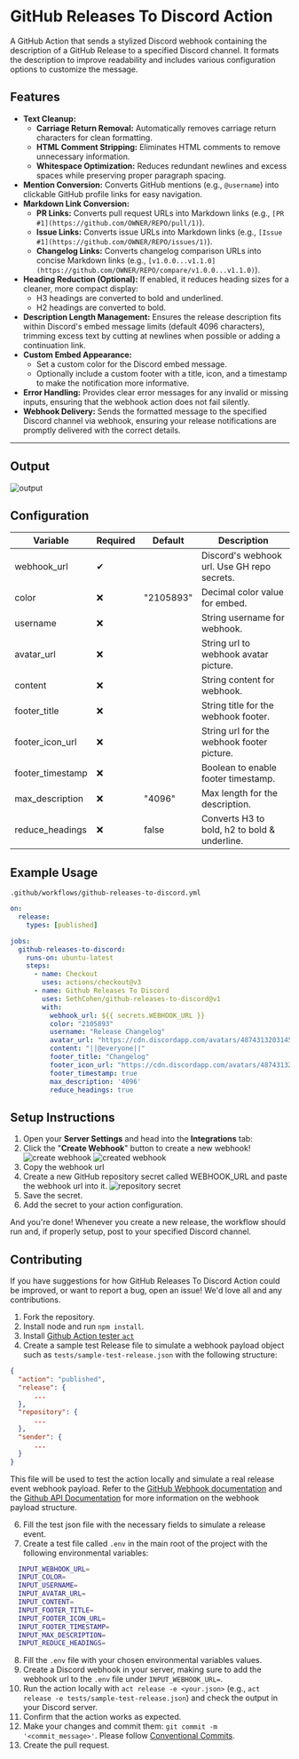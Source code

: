 # GitHub Releases To Discord Action

A GitHub Action that sends a stylized Discord webhook containing the description of a GitHub Release to a specified Discord channel. It formats the description to improve readability and includes various configuration options to customize the message.

## Features

- **Text Cleanup:**
  - **Carriage Return Removal:** Automatically removes carriage return characters for clean formatting.
  - **HTML Comment Stripping:** Eliminates HTML comments to remove unnecessary information.
  - **Whitespace Optimization:** Reduces redundant newlines and excess spaces while preserving proper paragraph spacing.
- **Mention Conversion:** Converts GitHub mentions (e.g., `@username`) into clickable GitHub profile links for easy navigation.
- **Markdown Link Conversion:**
  - **PR Links:** Converts pull request URLs into Markdown links (e.g., `[PR #1](https://github.com/OWNER/REPO/pull/1)`).
  - **Issue Links:** Converts issue URLs into Markdown links (e.g., `[Issue #1](https://github.com/OWNER/REPO/issues/1)`).
  - **Changelog Links:** Converts changelog comparison URLs into concise Markdown links (e.g., `[v1.0.0...v1.1.0](https://github.com/OWNER/REPO/compare/v1.0.0...v1.1.0)`).
- **Heading Reduction (Optional):** If enabled, it reduces heading sizes for a cleaner, more compact display:
  - H3 headings are converted to bold and underlined.
  - H2 headings are converted to bold.
- **Description Length Management:** Ensures the release description fits within Discord's embed message limits (default 4096 characters), trimming excess text by cutting at newlines when possible or adding a continuation link.
- **Custom Embed Appearance:**
  - Set a custom color for the Discord embed message.
  - Optionally include a custom footer with a title, icon, and a timestamp to make the notification more informative.
- **Error Handling:** Provides clear error messages for any invalid or missing inputs, ensuring that the webhook action does not fail silently.
- **Webhook Delivery:** Sends the formatted message to the specified Discord channel via webhook, ensuring your release notifications are promptly delivered with the correct details.

---

## Output

![output](https://i.imgur.com/Zf3TXtb.png)

## Configuration

| Variable        | Required | Default                                                                                               | Description                                     |
|-----------------|----------|-------------------------------------------------------------------------------------------------------|-------------------------------------------------|
| webhook_url     | ✔        |                                                                                                       | Discord's webhook url. Use GH repo secrets.     |
| color           | ❌       | "2105893"                                                                                             | Decimal color value for embed.                  |
| username        | ❌       |                                                                                                       | String username for webhook.                    |
| avatar_url      | ❌       |                                                                                                       | String url to webhook avatar picture.           |
| content         | ❌       |                                                                                                       | String content for webhook.                     |
| footer_title    | ❌       |                                                                                                       | String title for the webhook footer.            |
| footer_icon_url | ❌       |                                                                                                       | String url for the webhook footer picture.      |
| footer_timestamp| ❌       |                                                                                                       | Boolean to enable footer timestamp.             |
| max_description | ❌       | "4096"                                                                                                | Max length for the description.                 |
| reduce_headings | ❌       | false                                                                                                 | Converts H3 to bold, h2 to bold & underline.    |

## Example Usage

`.github/workflows/github-releases-to-discord.yml`

```yaml
on:
  release:
    types: [published]

jobs:
  github-releases-to-discord:
    runs-on: ubuntu-latest
    steps:
      - name: Checkout
        uses: actions/checkout@v3
      - name: Github Releases To Discord
        uses: SethCohen/github-releases-to-discord@v1
        with:
          webhook_url: ${{ secrets.WEBHOOK_URL }}
          color: "2105893"
          username: "Release Changelog"
          avatar_url: "https://cdn.discordapp.com/avatars/487431320314576937/bd64361e4ba6313d561d54e78c9e7171.png"
          content: "||@everyone||"
          footer_title: "Changelog"
          footer_icon_url: "https://cdn.discordapp.com/avatars/487431320314576937/bd64361e4ba6313d561d54e78c9e7171.png"
          footer_timestamp: true
          max_description: '4096'
          reduce_headings: true
```

## Setup Instructions

1. Open your **Server Settings** and head into the **Integrations** tab:
2. Click the "**Create Webhook**" button to create a new webhook!
   ![create webhook](https://support.discord.com/hc/article_attachments/1500000463501/Screen_Shot_2020-12-15_at_4.41.53_PM.png)
   ![created webhook](https://support.discord.com/hc/article_attachments/360101553853/Screen_Shot_2020-12-15_at_4.51.38_PM.png)
3. Copy the webhook url
4. Create a new GitHub repository secret called WEBHOOK_URL and paste the webhook url into it.
   ![repository secret](https://i.imgur.com/hAaNOds.png)
5. Save the secret.
6. Add the secret to your action configuration.

And you're done! Whenever you create a new release, the workflow should run and, if properly setup, post to your specified Discord channel.

## Contributing

If you have suggestions for how GitHub Releases To Discord Action could be improved, or want to report a bug, open an issue! We'd love all and any contributions.

1. Fork the repository.
2. Install node and run `npm install`.
3. Install [Github Action tester `act`](https://github.com/nektos/act)
4. Create a sample test Release file to simulate a webhook payload object such as `tests/sample-test-release.json` with the following structure:
  
```json
{
  "action": "published",
  "release": {
      ...
  },
  "repository": {
      ...
  },
  "sender": {
      ...
  }
}
```

This file will be used to test the action locally and simulate a real release event webhook payload. Refer to the [GitHub Webhook documentation](https://docs.github.com/en/webhooks/webhook-events-and-payloads?actionType=published#release) and the [Github API Documentation](https://docs.github.com/en/rest/releases/releases?apiVersion=2022-11-28#get-a-release) for more information on the webhook payload structure.

6. Fill the test json file with the necessary fields to simulate a release event.
5. Create a test file called `.env` in the main root of the project with the following environmental variables:

```bash
  INPUT_WEBHOOK_URL=
  INPUT_COLOR=
  INPUT_USERNAME=
  INPUT_AVATAR_URL=
  INPUT_CONTENT=
  INPUT_FOOTER_TITLE=
  INPUT_FOOTER_ICON_URL=
  INPUT_FOOTER_TIMESTAMP=
  INPUT_MAX_DESCRIPTION=
  INPUT_REDUCE_HEADINGS=
```

8. Fill the `.env` file with your chosen environmental variables values.
9. Create a Discord webhook in your server, making sure to add the webhook url to the `.env` file under `INPUT_WEBHOOK_URL=`.
10. Run the action locally with `act release -e <your.json>` (e.g., `act release -e tests/sample-test-release.json`) and check the output in your Discord server.
11. Confirm that the action works as expected.
12. Make your changes and commit them: `git commit -m '<commit_message>'`. Please follow [Conventional Commits](https://www.conventionalcommits.org/en/v1.0.0/).
13. Create the pull request.
